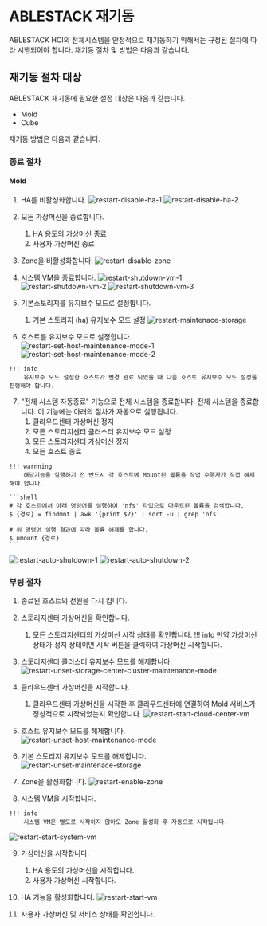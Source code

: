 # ABLESTACK 재기동
 ABLESTACK HCI의 전체시스템을 안정적으로 재기동하기 위해서는 규정된 절차에 따라 시행되어야 합니다.
 재기동 절차 및 방법은 다음과 같습니다. 

## 재기동 절차 대상
ABLESTACK 재기동에 필요한 설정 대상은 다음과 같습니다.

* Mold
* Cube

재기동 방법은 다음과 같습니다.

### 종료 절차

#### Mold
  1. HA를 비활성화합니다.
  ![restart-disable-ha-1](../assets/images/restart-disable-ha-1.png)
  ![restart-disable-ha-2](../assets/images/restart-disable-ha-2.png)

  2. 모든 가상머신을 종료합니다.
     1. HA 용도의 가상머신 종료
     2. 사용자 가상머신 종료

  3. Zone을 비활성화합니다.
  ![restart-disable-zone](../assets/images/restart-disable-zone.png)

  4. 시스템 VM을 종료합니다.
  ![restart-shutdown-vm-1](../assets/images/restart-shutdown-vm-1.png)
  ![restart-shutdown-vm-2](../assets/images/restart-shutdown-vm-2.png)
  ![restart-shutdown-vm-3](../assets/images/restart-shutdown-vm-3.png)

  5. 기본스토리지를 유지보수 모드로 설정합니다.
     1. 기본 스토리지 (ha) 유지보수 모드 설정
     ![restart-maintenace-storage](../assets/images/restart-maintenace-storage.png)
    
  6. 호스트를 유지보수 모드로 설정합니다.
  ![restart-set-host-maintenance-mode-1](../assets/images/restart-set-host-maintenance-mode-1.png)
  ![restart-set-host-maintenance-mode-2](../assets/images/restart-set-host-maintenance-mode-2.png)
    
    !!! info
        유지보수 모드 설정한 호스트가 변경 완료 되었을 때 다음 호스트 유지보수 모드 설정을 진행해야 합니다.

  7. "전체 시스템 자동종료" 기능으로 전체 시스템을 종료합니다. 
  전체 시스템을 종료합니다. 이 기능에는 아래의 절차가 자동으로 실행됩니다.
     1. 클라우드센터 가상머신 정지
     2. 모든 스토리지센터 클러스터 유지보수 모드 설정
     3. 모든 스토리지센터 가상머신 정지
     4. 모든 호스트 종료
  
    !!! warnning
        해당기능을 실행하기 전 반드시 각 호스트에 Mount된 볼륨을 작업 수행자가 직접 해제해야 합니다.

    ```shell
    # 각 호스트에서 아래 명령어를 실행하여 'nfs' 타입으로 마운트된 볼륨을 검색합니다.
    $ {경로} = findmnt | awk '{print $2}' | sort -u | grep 'nfs' 

    # 위 명령어 실행 결과에 따라 볼륨 해제를 합니다.
    $ umount {경로}
    ```

  ![restart-auto-shutdown-1](../assets/images/restart-auto-shutdown-1.png)
  ![restart-auto-shutdown-2](../assets/images/restart-auto-shutdown-2.png)

### 부팅 절차
  1. 종료된 호스트의 전원을 다시 킵니다.
  2. 스토리지센터 가상머신을 확인합니다.
     1. 모든 스토리지센터의 가상머신 시작 상태를 확인합니다.
    !!! info
        만약 가상머신 상태가 정지 상태이면 시작 버튼을 클릭하여 가상머신 시작합니다.
  3. 스토리지센터 클러스터 유지보수 모드를 해제합니다.
  ![restart-unset-storage-center-cluster-maintenance-mode](../assets/images/restart-unset-storage-center-cluster-maintenance-mode.png)

  4. 클라우드센터 가상머신을 시작합니다.
     1. 클라우드센터 가상머신을 시작한 후 클라우드센터에 연결하여 Mold 서비스가 정상적으로 시작되었는지 확인합니다.
     ![restart-start-cloud-center-vm](../assets/images/restart-start-cloud-center-vm.png)

  5. 호스트 유지보수 모드를 해제합니다.
  ![restart-unset-host-maintenance-mode](../assets/images/restart-unset-host-maintenance-mode.png)

  6. 기본 스토리지 유지보수 모드를 해제합니다.
  ![restart-unset-maintenace-storage](../assets/images/restart-unset-maintenace-storage.png)

  7. Zone을 활성화합니다.
  ![restart-enable-zone](../assets/images/restart-enable-zone.png)

  8. 시스템 VM을 시작합니다.

    !!! info
        시스템 VM은 별도로 시작하지 않아도 Zone 활성화 후 자동으로 시작됩니다.
  ![restart-start-system-vm](../assets/images/restart-start-system-vm.png)

  9. 가상머신을 시작합니다.
     1. HA 용도의 가상머신을 시작합니다.
     2. 사용자 가상머신 시작합니다.

  10.	HA 기능을 활성화합니다.
  ![restart-start-vm](../assets/images/restart-start-vm.png)

  11. 사용자 가상머신 및 서비스 상태를 확인합니다.
  